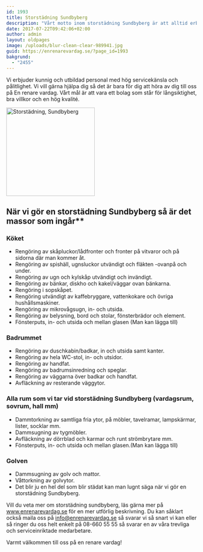 ```yaml
---
id: 1993
title: Storstädning Sundbyberg
description: "Vårt motto inom storstädning Sundbyberg är att alltid erbjuda hög kvalitativa hushållsnära tjänster med hög renhet och effektivitet samt bra service."
date: 2017-07-22T09:42:06+02:00
author: admin
layout: oldpages
image: /uploads/blur-clean-clear-989941.jpg
guid: https://enrenarevardag.se/?page_id=1993
bakgrund:
  - "2455"
---
```

Vi erbjuder kunnig och utbildad personal med hög servicekänsla och pålitlighet. Vi vill gärna hjälpa dig så det är bara för dig att höra av dig till oss på En renare vardag. Vårt mål är att vara ett bolag som står för långsiktighet, bra villkor och en hög kvalité.

[<img class=" wp-image-1994 aligncenter" src="https://enrenarevardag.se/wp-content/uploads/2017/07/Flyttstädning-3-300x300.jpg" alt="Storstädning, Sundbyberg " width="234" height="234" srcset="https://enrenarevardag.se/wp-content/uploads/2017/07/Flyttstädning-3-300x300.jpg 300w, https://enrenarevardag.se/wp-content/uploads/2017/07/Flyttstädning-3-150x150.jpg 150w, https://enrenarevardag.se/wp-content/uploads/2017/07/Flyttstädning-3-125x125.jpg 125w, https://enrenarevardag.se/wp-content/uploads/2017/07/Flyttstädning-3.jpg 450w" sizes="(max-width: 234px) 100vw, 234px" />](https://enrenarevardag.se/pris/) 

## När vi gör en storstädning Sundbyberg så är det massor som ingår** 

### Köket

* Rengöring av skåpluckor/lådfronter och fronter på vitvaror och på sidorna där man kommer åt.  
* Rengöring av spishäll, ugnsluckor utvändigt och fläkten -ovanpå och under.  
* Rengöring av ugn och kylskåp utvändigt och invändigt.  
* Rengöring av bänkar, diskho och kakel/väggar ovan bänkarna.  
* Rengöring i sopskåpet.  
* Rengöring utvändigt av kaffebryggare, vattenkokare och övriga hushållsmaskiner.  
* Rengöring av mikrovågsugn, in- och utsida.  
* Rengöring av belysning, bord och stolar, fönsterbrädor och element.  
* Fönsterputs, in- och utsida och mellan glasen (Man kan lägga till)

### Badrummet

* Rengöring av duschkabin/badkar, in och utsida samt kanter.  
* Rengöring av hela WC-stol, in- och utsidor.  
* Rengöring av handfat.  
* Rengöring av badrumsinredning och speglar.  
* Rengöring av väggarna över badkar och handfat.  
* Avfläckning av resterande väggytor.

### Alla rum som vi tar vid storstädning Sundbyberg (vardagsrum, sovrum, hall mm)

* Dammtorkning av samtliga fria ytor, på möbler, tavelramar, lampskärmar, lister, socklar mm.  
* Dammsugning av tygmöbler.  
* Avfläckning av dörrblad och karmar och runt strömbrytare mm.  
* Fönsterputs, in- och utsida och mellan glasen.(Man kan lägga till)

### Golven
* Dammsugning av golv och mattor.  
* Våttorkning av golvytor.  
* Det blir ju en hel del som blir städat kan man lugnt säga när vi gör en storstädning Sundbyberg.

Vill du veta mer om storstädning sundbyberg, läs gärna mer på www.enrenarevardag.se för en mer utförlig beskrivning. Du kan såklart också maila oss på info@enrenarevardag.se så svarar vi så snart vi kan eller så ringer du oss helt enkelt på 08-660 55 55 så svarar en av våra trevliga och serviceinriktade medarbetare. 

Varmt välkommen till oss på en renare vardag!